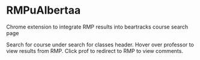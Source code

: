# RMPuAlbertaa
Chrome extension to integrate RMP results into beartracks course search page

Search for course under search for classes header. Hover over professor to view results from RMP. Click prof to redirect to RMP to view comments. 
